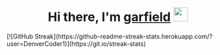 <h1 align="center">Hi there, I'm <a href="https://twitter.com/ganil89768514" target="_blank">garfield</a> 
<img src="https://github.com/blackcater/blackcater/raw/main/images/Hi.gif" height="32"/></h1>
[![GitHub Streak](https://github-readme-streak-stats.herokuapp.com/?user=DenverCoder1)](https://git.io/streak-stats)
